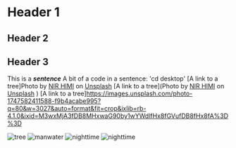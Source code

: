 # Header 1
## Header 2
## Header 3
This is a ***sentence***
A bit of a code in a sentence: 'cd desktop'
[A link to a tree]Photo by <a href="https://unsplash.com/@nirhimi?utm_content=creditCopyText&utm_medium=referral&utm_source=unsplash">NIR HIMI</a> on <a href="https://unsplash.com/photos/a-tree-grows-through-an-open-structure-ceTCuQXbSn8?utm_content=creditCopyText&utm_medium=referral&utm_source=unsplash">Unsplash</a>
[A link to a tree](Photo by <a href="https://unsplash.com/@nirhimi?utm_content=creditCopyText&utm_medium=referral&utm_source=unsplash">NIR HIMI</a> on <a href="https://unsplash.com/photos/a-tree-grows-through-an-open-structure-ceTCuQXbSn8?utm_content=creditCopyText&utm_medium=referral&utm_source=unsplash">Unsplash</a>
      )
      [A link to a tree]https://images.unsplash.com/photo-1747582411588-f9b4acabe995?q=80&w=3027&auto=format&fit=crop&ixlib=rb-4.1.0&ixid=M3wxMjA3fDB8MHxwaG90by1wYWdlfHx8fGVufDB8fHx8fA%3D%3D
      
![tree](https://images.unsplash.com/photo-1747582411588-f9b4acabe995?q=80&w=3027&auto=format&fit=crop&ixlib=rb-4.1.0&ixid=M3wxMjA3fDB8MHxwaG90by1wYWdlfHx8fGVufDB8fHx8fA%3D%3D
)
![manwater](https://images.unsplash.com/photo-1749253759713-40e9f9b7b85e?q=80&w=3087&auto=format&fit=crop&ixlib=rb-4.1.0&ixid=M3wxMjA3fDB8MHxwaG90by1wYWdlfHx8fGVufDB8fHx8fA%3D%3D)
![nighttime](nighttime)
![nighttime](nighttime.jpg)
